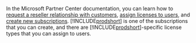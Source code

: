 In the Microsoft Partner Center documentation, you can learn how to [request a reseller relationship with customers](/partner-center/request-a-relationship-with-a-customer), [assign licenses to users](/partner-center/assign-licenses-to-users), and [create new subscriptions](/partner-center/create-a-new-subscription). [!INCLUDE[prodshort](prodshort.md)] is one of the subscriptions that you can create, and there are [!INCLUDE[prodshort](prodshort.md)]-specific license types that you can assign to users.  
